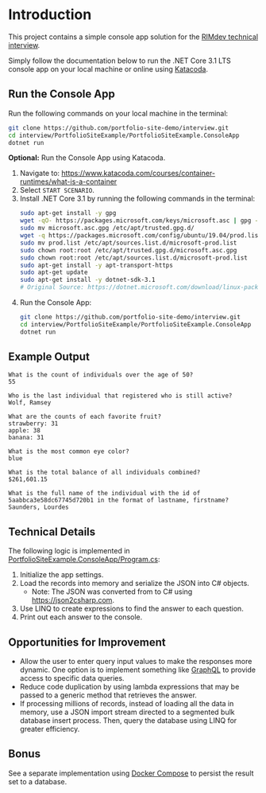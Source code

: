 # Introduction

This project contains a simple console app solution for the [RIMdev technical interview](https://github.com/ritterim/interview).

Simply follow the documentation below to run the .NET Core 3.1 LTS console app on your local machine or online using [Katacoda](https://www.katacoda.com/).

## Run the Console App

Run the following commands on your local machine in the terminal:
```bash
git clone https://github.com/portfolio-site-demo/interview.git
cd interview/PortfolioSiteExample/PortfolioSiteExample.ConsoleApp
dotnet run
```

**Optional:** Run the Console App using Katacoda.
1. Navigate to: https://www.katacoda.com/courses/container-runtimes/what-is-a-container
2. Select `START SCENARIO`.
3. Install .NET Core 3.1 by running the following commands in the terminal:
	```bash
	sudo apt-get install -y gpg
	wget -qO- https://packages.microsoft.com/keys/microsoft.asc | gpg --dearmor > microsoft.asc.gpg
	sudo mv microsoft.asc.gpg /etc/apt/trusted.gpg.d/
	wget -q https://packages.microsoft.com/config/ubuntu/19.04/prod.list
	sudo mv prod.list /etc/apt/sources.list.d/microsoft-prod.list
	sudo chown root:root /etc/apt/trusted.gpg.d/microsoft.asc.gpg
	sudo chown root:root /etc/apt/sources.list.d/microsoft-prod.list
	sudo apt-get install -y apt-transport-https
	sudo apt-get update
	sudo apt-get install -y dotnet-sdk-3.1
	# Original Source: https://dotnet.microsoft.com/download/linux-package-manager/ubuntu19-04/sdk-current
	```
4. Run the Console App:
	```bash
	git clone https://github.com/portfolio-site-demo/interview.git
	cd interview/PortfolioSiteExample/PortfolioSiteExample.ConsoleApp
	dotnet run
	```

## Example Output

```
What is the count of individuals over the age of 50?
55

Who is the last individual that registered who is still active?
Wolf, Ramsey

What are the counts of each favorite fruit?
strawberry: 31
apple: 38
banana: 31

What is the most common eye color?
blue

What is the total balance of all individuals combined?
$261,601.15

What is the full name of the individual with the id of 5aabbca3e58dc67745d720b1 in the format of lastname, firstname?
Saunders, Lourdes
```

## Technical Details

The following logic is implemented in [PortfolioSiteExample.ConsoleApp/Program.cs](https://github.com/portfolio-site-demo/interview/blob/master/PortfolioSiteExample/PortfolioSiteExample.ConsoleApp/Program.cs):
1. Initialize the app settings.
2. Load the records into memory and serialize the JSON into C# objects.
   - Note: The JSON was converted from to C# using https://json2csharp.com.
3. Use LINQ to create expressions to find the answer to each question.
4. Print out each answer to the console.

## Opportunities for Improvement

- Allow the user to enter query input values to make the responses more dynamic.  One option is to implement something like [GraphQL](https://graphql.org/) to provide access to specific data queries.
- Reduce code duplication by using lambda expressions that may be passed to a generic method that retrieves the answer.
- If processing millions of records, instead of loading all the data in memory, use a JSON import stream directed to a segmented bulk database insert process.  Then, query the database using LINQ for greater efficiency.

## Bonus

See a separate implementation using [Docker Compose](DockerComposeApp.md) to persist the result set to a database.